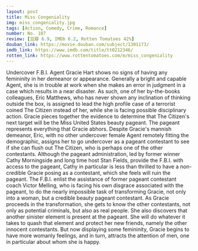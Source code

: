```yaml
---
layout: post 
title: Miss Congeniality
img: miss_congeniality.jpg
tags: [Action, Comedy, Crime, Romance]
number: No. 187
review: [豆瓣 6.9, IMDb 6.2, Rotten Tomatoes 42%]
douban_link: https://movie.douban.com/subject/1301173/
imdb_link: https://www.imdb.com/title/tt0212346/
rotten_link: https://www.rottentomatoes.com/m/miss_congeniality
---
```


Undercover F.B.I. Agent Gracie Hart shows no signs of having any femininity in her demeanor or appearance. Generally a bright and capable Agent, she is in trouble at work when she makes an error in judgment in a case which results in a near disaster. As such, one of her by-the-books colleagues, Eric Matthews, who has never shown any inclination of thinking outside the box, is assigned to lead the high profile case of a terrorist coined The Citizen instead of her, while she is facing possible disciplinary action. Gracie pieces together the evidence to determine that The Citizen's next target will be the Miss United States beauty pageant. The pageant represents everything that Gracie abhors. Despite Gracie's mannish demeanor, Eric, with no other undercover female Agent remotely fitting the demographic, assigns her to go undercover as a pageant contestant to see if she can flush out The Citizen, who is perhaps one of the other contestants. Although the pageant administration, led by former winner Cathy Morningside and long time host Stan Fields, provide the F.B.I. with access to the pageant, Cathy in particular is less than thrilled to have a non-credible Gracie posing as a contestant, which she feels will ruin the pageant. The F.B.I. enlist the assistance of former pageant contestant coach Victor Melling, who is facing his own disgrace associated with the pageant, to do the nearly impossible task of transforming Gracie, not only into a woman, but a credible beauty pageant contestant. As Gracie proceeds in the transformation, she gets to know the other contestants, not only as potential criminals, but also as real people. She also discovers that another sinister element is present at the pageant. She will do whatever it takes to quash that element and protect her new friends, namely the other innocent contestants. But now displaying some femininity, Gracie begins to have more womanly feelings, and in turn, attracts the attention of men, one in particular about whom she is happy.